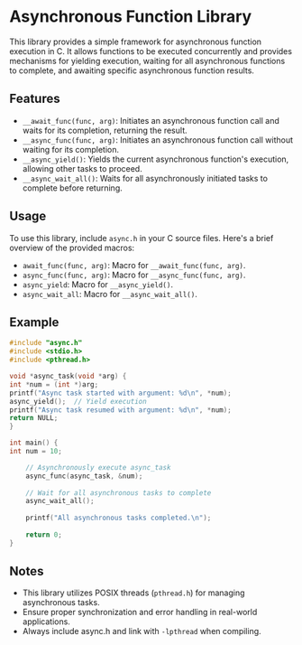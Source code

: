 # Asynchronous Function Library
This library provides a simple framework for asynchronous function execution in C. It allows functions to be executed concurrently and provides mechanisms for yielding execution, waiting for all asynchronous functions to complete, and awaiting specific asynchronous function results.

## Features
* `__await_func(func, arg)`: Initiates an asynchronous function call and waits for its completion, returning the result.
* `__async_func(func, arg)`: Initiates an asynchronous function call without waiting for its completion.
* `__async_yield()`: Yields the current asynchronous function's execution, allowing other tasks to proceed.
* `__async_wait_all()`: Waits for all asynchronously initiated tasks to complete before returning.

## Usage
To use this library, include `async.h` in your C source files. Here's a brief overview of the provided macros:

* `await_func(func, arg)`: Macro for `__await_func(func, arg)`.
* `async_func(func, arg)`: Macro for `__async_func(func, arg)`.
* `async_yield`: Macro for `__async_yield()`.
* `async_wait_all`: Macro for `__async_wait_all()`.
## Example
```c++
#include "async.h"
#include <stdio.h>
#include <pthread.h>

void *async_task(void *arg) {
int *num = (int *)arg;
printf("Async task started with argument: %d\n", *num);
async_yield();  // Yield execution
printf("Async task resumed with argument: %d\n", *num);
return NULL;
}

int main() {
int num = 10;

    // Asynchronously execute async_task
    async_func(async_task, &num);
    
    // Wait for all asynchronous tasks to complete
    async_wait_all();
    
    printf("All asynchronous tasks completed.\n");
    
    return 0;
}
```
## Notes
* This library utilizes POSIX threads (`pthread.h`) for managing asynchronous tasks.
* Ensure proper synchronization and error handling in real-world applications.
* Always include async.h and link with `-lpthread` when compiling.